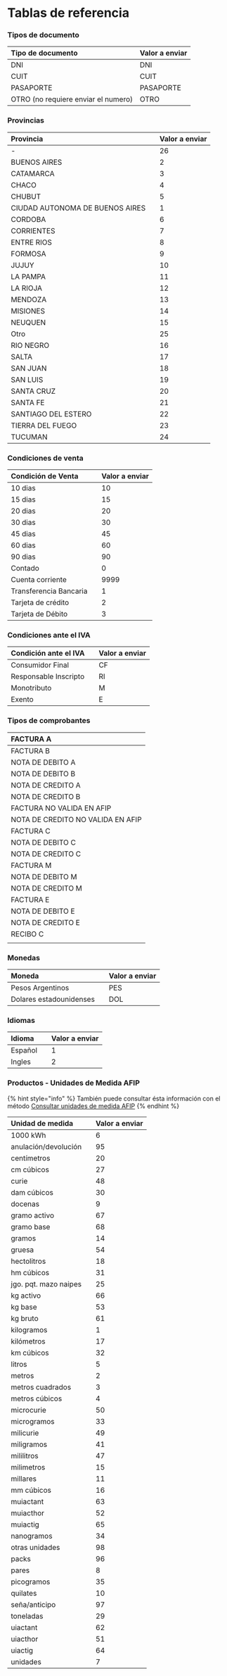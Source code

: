 # Tablas de referencia

### Tipos de documento

| Tipo de documento | Valor a enviar |
| :--- | :--- |
| DNI | DNI |
| CUIT | CUIT |
| PASAPORTE | PASAPORTE |
| OTRO \(no requiere enviar el numero\) | OTRO |

### Provincias

| Provincia |     | Valor a enviar |
| :--- | :--- | :--- |
| - |     | 26 |
| BUENOS AIRES |     | 2 |
| CATAMARCA |     | 3 |
| CHACO |     | 4 |
| CHUBUT |     | 5 |
| CIUDAD AUTONOMA DE BUENOS AIRES |     | 1 |
| CORDOBA |     | 6 |
| CORRIENTES |     | 7 |
| ENTRE RIOS |     | 8 |
| FORMOSA |     | 9 |
| JUJUY |     | 10 |
| LA PAMPA |     | 11 |
| LA RIOJA |     | 12 |
| MENDOZA |     | 13 |
| MISIONES |     | 14 |
| NEUQUEN |     | 15 |
| Otro |     | 25 |
| RIO NEGRO |     | 16 |
| SALTA |     | 17 |
| SAN JUAN |     | 18 |
| SAN LUIS |     | 19 |
| SANTA CRUZ |     | 20 |
| SANTA FE |     | 21 |
| SANTIAGO DEL ESTERO |     | 22 |
| TIERRA DEL FUEGO |     | 23 |
| TUCUMAN |     | 24 |

### Condiciones de venta

| Condición de Venta |     | Valor a enviar |
| :--- | :--- | :--- |
| 10 dias |     | 10 |
| 15 dias |     | 15 |
| 20 dias |     | 20 |
| 30 dias |     | 30 |
| 45 dias |     | 45 |
| 60 dias |     | 60 |
| 90 dias |     | 90 |
| Contado |     | 0 |
| Cuenta corriente |     | 9999 |
| Transferencia Bancaria |     | 1 |
| Tarjeta de crédito |  | 2 |
| Tarjeta de Débito |  | 3 |

### Condiciones ante el IVA

| Condición ante el IVA |     | Valor a enviar |
| :--- | :--- | :--- |
| Consumidor Final |     | CF |
| Responsable Inscripto |     | RI |
| Monotributo |     | M |
| Exento |     | E |

### Tipos de comprobantes

| FACTURA A |
| :--- |
| FACTURA B |
| NOTA DE DEBITO A |
| NOTA DE DEBITO B |
| NOTA DE CREDITO A |
| NOTA DE CREDITO B |
| FACTURA NO VALIDA EN AFIP |
| NOTA DE CREDITO NO VALIDA EN AFIP |
| FACTURA C |
| NOTA DE DEBITO C |
| NOTA DE CREDITO C |
| FACTURA M |
| NOTA DE DEBITO M |
| NOTA DE CREDITO M |
| FACTURA E |
| NOTA DE DEBITO E |
| NOTA DE CREDITO E |
| RECIBO C |
|  |

### Monedas

| Moneda |     | Valor a enviar |
| :--- | :--- | :--- |
| Pesos Argentinos |     | PES |
| Dolares estadounidenses |     | DOL |

### Idiomas

| Idioma |     | Valor a enviar |
| :--- | :--- | :--- |
| Español |     | 1 |
| Ingles |     | 2 |

### Productos - Unidades de Medida AFIP

{% hint style="info" %}
También puede consultar ésta información con el método [Consultar unidades de medida AFIP](https://www.tusfacturas.com.ar/api-factura-electronica-afip.html#ejemplo-consultar-unidades-medida)
{% endhint %}

| Unidad de medida |     | Valor a enviar |
| :--- | :--- | :--- |
| 1000 kWh |     | 6 |
| anulación/devolución |     | 95 |
| centímetros |     | 20 |
| cm cúbicos |     | 27 |
| curie |     | 48 |
| dam cúbicos |     | 30 |
| docenas |     | 9 |
| gramo activo |     | 67 |
| gramo base |     | 68 |
| gramos |     | 14 |
| gruesa |     | 54 |
| hectolitros |     | 18 |
| hm cúbicos |     | 31 |
| jgo. pqt. mazo naipes |     | 25 |
| kg activo |     | 66 |
| kg base |     | 53 |
| kg bruto |     | 61 |
| kilogramos |     | 1 |
| kilómetros |     | 17 |
| km cúbicos |     | 32 |
| litros |     | 5 |
| metros |     | 2 |
| metros cuadrados |     | 3 |
| metros cúbicos |     | 4 |
| microcurie |     | 50 |
| microgramos |     | 33 |
| milicurie |     | 49 |
| miligramos |     | 41 |
| mililitros |     | 47 |
| milimetros |     | 15 |
| millares |     | 11 |
| mm cúbicos |     | 16 |
| muiactant |     | 63 |
| muiacthor |     | 52 |
| muiactig |     | 65 |
| nanogramos |     | 34 |
| otras unidades |     | 98 |
| packs |     | 96 |
| pares |     | 8 |
| picogramos |     | 35 |
| quilates |     | 10 |
| seña/anticipo |     | 97 |
| toneladas |     | 29 |
| uiactant |     | 62 |
| uiacthor |     | 51 |
| uiactig |     | 64 |
| unidades |     | 7 |


